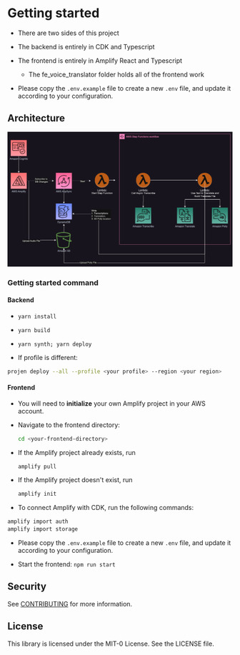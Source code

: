 # Getting started

- There are two sides of this project
- The backend is entirely in CDK and Typescript
- The frontend is entirely in Amplify React and Typescript 
    - The fe_voice_translator folder holds all of the frontend work

- Please copy the ``.env.example`` file to create a new ``.env`` file, and update it according to your configuration.

## Architecture 

![Architecture](./static/PushToTalk.png)

### Getting started command
#### Backend 
  - ``yarn install``
  - ``yarn build``
  - ``yarn synth; yarn deploy``

- If profile is different:
```bash
projen deploy --all --profile <your profile> --region <your region>
````

#### Frontend
- You will need to **initialize** your own Amplify project in your AWS account.
- Navigate to the frontend directory:
  ```bash
  cd <your-frontend-directory>
  ```

- If the Amplify project already exists, run
  ```bash
  amplify pull
  ```

- If the Amplify project doesn't exist, run
  ```bash
  amplify init
  ```
- To connect Amplify with CDK, run the following commands:
```bash
amplify import auth
amplify import storage
  ```

- Please copy the ``.env.example`` file to create a new ``.env`` file, and update it according to your configuration.

- Start the frontend:
  ```npm run start```


## Security

See [CONTRIBUTING](CONTRIBUTING.md#security-issue-notifications) for more information.

## License

This library is licensed under the MIT-0 License. See the LICENSE file.
